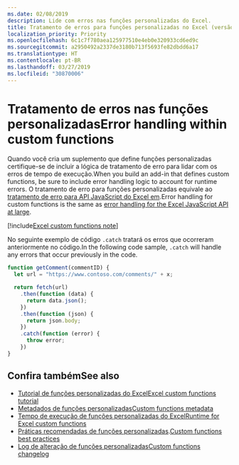 ```yaml
---
ms.date: 02/08/2019
description: Lide com erros nas funções personalizadas do Excel.
title: Tratamento de erros para funções personalizadas no Excel (versão prévia)
localization_priority: Priority
ms.openlocfilehash: 6c1c7f780aea125977510e4eb0e320933cd6ed9c
ms.sourcegitcommit: a2950492a2337de3180b713f5693fe82dbdd6a17
ms.translationtype: HT
ms.contentlocale: pt-BR
ms.lasthandoff: 03/27/2019
ms.locfileid: "30870006"
---
```

# <a name="error-handling-within-custom-functions"></a><span data-ttu-id="ba9e9-103">Tratamento de erros nas funções personalizadas</span><span class="sxs-lookup"><span data-stu-id="ba9e9-103">Error handling within custom functions</span></span>

<span data-ttu-id="ba9e9-104">Quando você cria um suplemento que define funções personalizadas certifique-se de incluir a lógica de tratamento de erro para lidar com os erros de tempo de execução.</span><span class="sxs-lookup"><span data-stu-id="ba9e9-104">When you build an add-in that defines custom functions, be sure to include error handling logic to account for runtime errors.</span></span> <span data-ttu-id="ba9e9-105">O tratamento de erro para funções personalizadas equivale  ao [tratamento de erro para API JavaScript do Excel em](excel-add-ins-error-handling.md).</span><span class="sxs-lookup"><span data-stu-id="ba9e9-105">Error handling for custom functions is the same as [error handling for the Excel JavaScript API at large](excel-add-ins-error-handling.md).</span></span>

[!include[Excel custom functions note](../includes/excel-custom-functions-note.md)]

<span data-ttu-id="ba9e9-106">No seguinte exemplo de código `.catch` tratará os erros que ocorreram anteriormente no código.</span><span class="sxs-lookup"><span data-stu-id="ba9e9-106">In the following code sample, `.catch` will handle any errors that occur previously in the code.</span></span>

```js
function getComment(commentID) {
  let url = "https://www.contoso.com/comments/" + x;

  return fetch(url)
    .then(function (data) {
      return data.json();
    })
    .then(function (json) {
      return json.body;
    })
    .catch(function (error) {
      throw error;
    })
}
```

## <a name="see-also"></a><span data-ttu-id="ba9e9-107">Confira também</span><span class="sxs-lookup"><span data-stu-id="ba9e9-107">See also</span></span>

* [<span data-ttu-id="ba9e9-108">Tutorial de funções personalizadas do Excel</span><span class="sxs-lookup"><span data-stu-id="ba9e9-108">Excel custom functions tutorial</span></span>](../tutorials/excel-tutorial-create-custom-functions.md)
* [<span data-ttu-id="ba9e9-109">Metadados de funções personalizadas</span><span class="sxs-lookup"><span data-stu-id="ba9e9-109">Custom functions metadata</span></span>](custom-functions-json.md)
* [<span data-ttu-id="ba9e9-110">Tempo de execução de funções personalizadas do Excel</span><span class="sxs-lookup"><span data-stu-id="ba9e9-110">Runtime for Excel custom functions</span></span>](custom-functions-runtime.md)
* <span data-ttu-id="ba9e9-111">[Práticas recomendadas de funções personalizadas](custom-functions-best-practices.md).</span><span class="sxs-lookup"><span data-stu-id="ba9e9-111">[Custom functions best practices](custom-functions-best-practices.md)</span></span>
* [<span data-ttu-id="ba9e9-112">Log de alteração de funções personalizadas</span><span class="sxs-lookup"><span data-stu-id="ba9e9-112">Custom functions changelog</span></span>](custom-functions-changelog.md)
